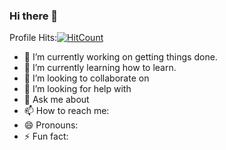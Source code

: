 ### Hi there 👋
Profile Hits:[![HitCount](http://hits.dwyl.com/aamibot/aamibot.svg)](http://hits.dwyl.com/aamibot/aamibot)
<!--
**aamibot/aamibot** is a ✨ _special_ ✨ repository because its `README.md` (this file) appears on your GitHub profile.

Here are some ideas to get you started:
-->
- 🔭 I’m currently working on getting things done.
- 🌱 I’m currently learning how to learn.
- 👯 I’m looking to collaborate on 
- 🤔 I’m looking for help with 
- 💬 Ask me about 
- 📫 How to reach me: 
- 😄 Pronouns: 
- ⚡ Fun fact: 

